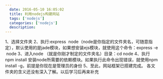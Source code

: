 ```yaml
---
  date: 2016-05-10 16:05:02
  title: 利用nodejs构建网站
  tags: ['nodejs']
  categories: ['nodejs']
  description:
---
```



1、选择文件夹
2、执行:express  node（node是你指定的文件夹名，可随意指定），默认使用的是jade模块，如果想安装ejs模块，就使用这个命令：express -e  node
3、进入node （就是你刚才制定的文件夹名）目录：cd node
4、执行 npm install 安装node所需要的依赖模块。如果执行此命令出现错误，就使用npm install -g，前提是你现在是管理员的身份
5、至此，网站框架已搭建完成。
各文件夹的含义还没有深入了解。以后学习后再来补充


